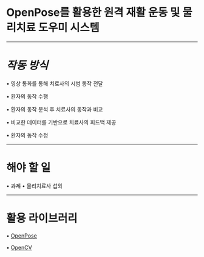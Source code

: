 # OpenPose를 활용한 원격 재활 운동 및 물리치료 도우미 시스템

***
# *작동 방식*
• 영상 통화를 통해 치료사의 시범 동작 전달

• 환자의 동작 수행

• 환자의 동작 분석 후 치료사의 동작과 비교

• 비교한 데이터를 기반으로 치료사의 피드백 제공

• 환자의 동작 수정

***
# 해야 할 일
• ~~과제~~
• 물리치료사 섭외

***
# **활용 라이브러리**
• [OpenPose](https://github.com/CMU-Perceptual-Computing-Lab/openpose)

• [OpenCV](https://github.com/opencv/opencv)
